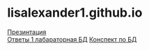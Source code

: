 # lisalexander1.github.io
[Презинтация](https://docs.google.com/presentation/d/1dO-k4QogD48vvTuBIWlTykJVxDWALLHQf8aZupi1m_s/edit?usp=sharing)  
[Ответы 1 лабараторная БД](https://docs.google.com/document/d/1sgoxrl4yuI9ubvqZEDfEXDr5uObBtmbH6cB4xyg-ebo/edit?usp=sharing)
[Конспект по БД](https://docs.google.com/document/d/1XOeTKDvTrbS9jqBKeoSW8-sgwKcLeAdR-tKaDls30QY/edit?usp=sharing)
